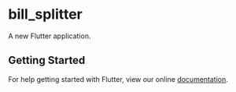 # bill_splitter

A new Flutter application.

## Getting Started

For help getting started with Flutter, view our online
[documentation](https://flutter.io/).
